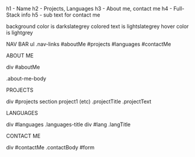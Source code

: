 h1 - Name
h2 - Projects, Languages
h3 - About me, contact me
h4 - Full-Stack info
h5 - sub text for contact me

background color is darkslategrey
colored text is lightslategrey
hover color is lightgrey


NAV BAR
    ul .nav-links
    #aboutMe
    #projects
    #languages
    #contactMe

ABOUT ME 

div  #aboutMe
    <p> .about-me-body

PROJECTS 

div #projects
    section project1 (etc)
    .projectTitle
    .projectText

LANGUAGES

div #languages
    .languages-title
    div #lang
    .langTitle

CONTACT ME

div #contactMe
    .contactBody
    #form

